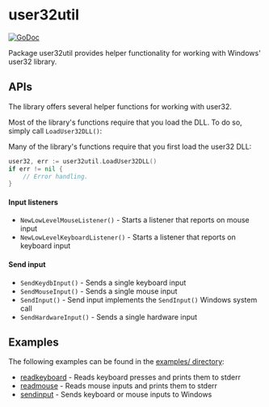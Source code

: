 # user32util

[![GoDoc][godoc-badge]][godoc]

[godoc-badge]: https://godoc.org/github.com/stephen-fox/user32util?status.svg
[godoc]: https://godoc.org/github.com/stephen-fox/user32util

Package user32util provides helper functionality for working with Windows'
user32 library.

## APIs
The library offers several helper functions for working with user32.

Most of the library's functions require that you load the DLL. To do so,
simply call `LoadUser32DLL()`:

Many of the library's functions require that you first load the user32 DLL:
```go
user32, err := user32util.LoadUser32DLL()
if err != nil {
	// Error handling.
}
```

#### Input listeners

- `NewLowLevelMouseListener()` - Starts a listener that reports on mouse input
- `NewLowLevelKeyboardListener()` - Starts a listener that reports on
keyboard input

#### Send input

- `SendKeydbInput()` - Sends a single keyboard input
- `SendMouseInput()` - Sends a single mouse input
- `SendInput()` - Send input implements the `SendInput()` Windows system call
- `SendHardwareInput()` - Sends a single hardware input

## Examples
The following examples can be found in the [examples/ directory](examples/):

- [readkeyboard](examples/readkeyboard/main.go) - Reads keyboard presses and
prints them to stderr
- [readmouse](examples/readmouse/main.go) - Reads mouse inputs and prints them
to stderr
- [sendinput](examples/sendinput/main.go) - Sends keyboard or mouse inputs
to Windows
